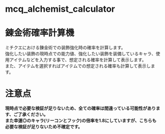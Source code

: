 # mcq_alchemist_calculator
# 錬金術確率計算機
ミチクエにおける錬金術での装飾強化時の確率を計算します。  
強化したい装飾の現時点での能力値、強化したい装飾を装備しているキャラ、使用アイテムなどを入力する事で、想定される確率を計算して表示します。  
また、アイテムを選択すればアイテムでの想定される確率も計算して表示します。

# 注意点
**現時点で必要な検証が足りないため、全ての確率は間違っている可能性があります、ご了承ください。**  
**また幸運◎のキャラ(リーコンとフック)の倍率を1.8にしていますが、こちらも必要な検証が足りないため不確定です。**
